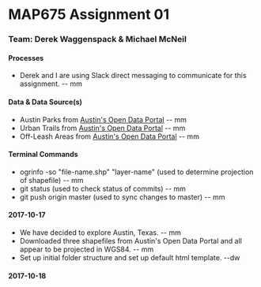 # MAP675 Assignment 01
### Team: Derek Waggenspack & Michael McNeil

#### Processes
* Derek and I are using Slack direct messaging to communicate for this assignment. -- mm

#### Data & Data Source(s)
* Austin Parks from [Austin's Open Data Portal](https://data.austintexas.gov/) -- mm
* Urban Trails from [Austin's Open Data Portal](https://data.austintexas.gov/) -- mm
* Off-Leash Areas from [Austin's Open Data Portal](https://data.austintexas.gov/) -- mm

#### Terminal Commands
* ogrinfo -so "file-name.shp" "layer-name" (used to determine projection of shapefile) -- mm
* git status (used to check status of commits) -- mm
* git push origin master (used to sync changes to master) -- mm

#### 2017-10-17
* We have decided to explore Austin, Texas. -- mm
* Downloaded three shapefiles from Austin's Open Data Portal and all appear to be projected in WGS84. -- mm
* Set up initial folder structure and set up default html template. --dw

#### 2017-10-18
